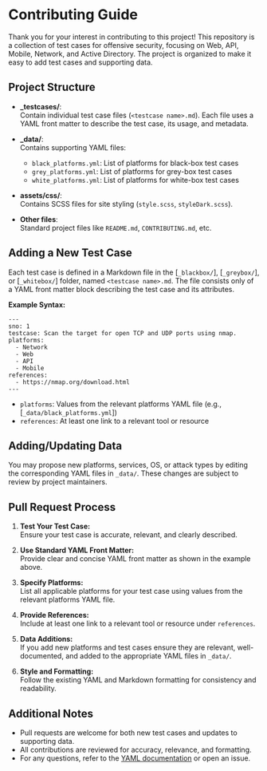 # Contributing Guide

Thank you for your interest in contributing to this project! This repository is a collection of test cases for offensive security, focusing on Web, API, Mobile, Network, and Active Directory. The project is organized to make it easy to add test cases and supporting data.

## Project Structure

- **_testcases/**:  
  Contain individual test case files (`<testcase name>.md`). Each file uses a YAML front matter to describe the test case, its usage, and metadata.

- **_data/**:  
  Contains supporting YAML files:
  - `black_platforms.yml`: List of platforms for black-box test cases
  - `grey_platforms.yml`: List of platforms for grey-box test cases
  - `white_platforms.yml`: List of platforms for white-box test cases

- **assets/css/**:  
  Contains SCSS files for site styling (`style.scss`, `styleDark.scss`).

- **Other files**:  
  Standard project files like `README.md`, `CONTRIBUTING.md`, etc.

## Adding a New Test Case

Each test case is defined in a Markdown file in the [`_blackbox/`], [`_greybox/`], or [`_whitebox/`] folder, named `<testcase name>.md`. The file consists only of a YAML front matter block describing the test case and its attributes.

**Example Syntax:**

```
---
sno: 1
testcase: Scan the target for open TCP and UDP ports using nmap.
platforms:
  - Network
  - Web
  - API
  - Mobile
references:
  - https://nmap.org/download.html
---
```

- `platforms`: Values from the relevant platforms YAML file (e.g., [`_data/black_platforms.yml`])
- `references`: At least one link to a relevant tool or resource

## Adding/Updating Data

You may propose new platforms, services, OS, or attack types by editing the corresponding YAML files in `_data/`. These changes are subject to review by project maintainers.

## Pull Request Process

1. **Test Your Test Case:**  
   Ensure your test case is accurate, relevant, and clearly described.

2. **Use Standard YAML Front Matter:**  
   Provide clear and concise YAML front matter as shown in the example above.

3. **Specify Platforms:**  
   List all applicable platforms for your test case using values from the relevant platforms YAML file.

4. **Provide References:**  
   Include at least one link to a relevant tool or resource under `references`.

5. **Data Additions:**  
   If you add new platforms and test cases ensure they are relevant, well-documented, and added to the appropriate YAML files in `_data/`.

6. **Style and Formatting:**  
   Follow the existing YAML and Markdown formatting for consistency and readability.

## Additional Notes

- Pull requests are welcome for both new test cases and updates to supporting data.
- All contributions are reviewed for accuracy, relevance, and formatting.
- For any questions, refer to the [YAML documentation](http://yaml.org/) or open an issue.

[YAML]: http://yaml.org/
[`_testcases/`]: ./_testcases/
[`_data/platforms.yml`]: ./_data/platforms.yml
[`_data/methodology.yml`]: ./_data/methodology.yml

